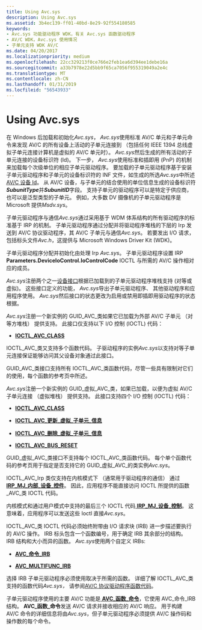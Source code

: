 ```yaml
---
title: Using Avc.sys
description: Using Avc.sys
ms.assetid: 3b4ec139-ff01-40bd-8e29-92f554180585
keywords:
- Avc.sys 功能驱动程序 WDK，有关 Avc.sys 函数驱动程序
- AV/C WDK，Avc.sys 使用情况
- 子单元支持 WDK AV/C
ms.date: 04/20/2017
ms.localizationpriority: medium
ms.openlocfilehash: 22cc329213f0ce766e2feb1ea6d394ee1debe16a
ms.sourcegitcommit: a33b7978e22d5bb9f65ca7056f955319049a2e4c
ms.translationtype: MT
ms.contentlocale: zh-CN
ms.lasthandoff: 01/31/2019
ms.locfileid: "56543933"
---
```

# <a name="using-avcsys"></a>Using Avc.sys





在 Windows 后加载和初始化*Avc.sys*， *Avc.sys*使用标准 AV/C 单元和子单元命令来发现 AV/C 的所有设备上活动的子单元连接到 （包括任何 IEEE 1394 总线虚拟子单元连接计算机是虚拟的 AV/C 单元时）。 *Avc.sys*然后生成的所有活动的子单元连接的设备标识符 (Id)。 下一步， *Avc.sys*使用标准和插即用 (PnP) 的机制来加载每个次级单位的相应子单元驱动程序。 要加载的子单元驱动程序基于安装子单元驱动程序和子单元的设备标识符的 INF 文件，如生成的所选*Avc.sys*中所述[AV/C 设备 Id](av-c-device-identifiers.md)。 从 AV/C 设备，与子单元的结合使用的单位信息生成的设备标识符***SubunitType***并***SubunitID***字段。 支持子单元的驱动程序可以是特定于供应商，也可以是泛型类型的子单元。 例如，大多数 DV 摄像机的子单元驱动程序是 Microsoft 提供*Msdv.sys*。

子单元驱动程序与通信*Avc.sys*通过采用基于 WDM 体系结构的所有驱动程序的标准基于 IRP 的机制。 子单元驱动程序通过分配并将驱动程序堆栈的下层的 Irp 发送到 AV/C 协议驱动程序，其 AV/C 子单元与通信*Avc.sys*。 若要发出 I/O 请求，包括标头文件*Avc.h*，这提供与 Microsoft Windows Driver Kit (WDK)。

子单元驱动程序分配并初始化由处理 Irp *Avc.sys*。 子单元驱动程序设置 IRP **Parameters.DeviceIoControl.IoControlCode** IOCTL 与所需的 AV/C 操作相对应的成员。

*Avc.sys*注册两个之一[设备接口](https://msdn.microsoft.com/library/windows/hardware/ff543137)根据已加载到的子单元驱动程序堆栈支持 (对等或虚拟)。 这些接口定义的功能， *Avc.sys*导出子单元驱动程序、 其他驱动程序和应用程序使用。 *Avc.sys*然后接口的状态更改为启用或禁用即插即用驱动程序的状态根据。

*Avc.sys*注册一个新实例的 GUID\_AVC\_类如果它已加载为外部 AV/C 子单元 （对等方堆栈） 提供支持。 此接口仅支持以下 I/O 控制 (IOCTL) 代码：

-   [**IOCTL\_AVC\_CLASS**](https://msdn.microsoft.com/library/windows/hardware/ff560789)

IOCTL\_AVC\_类又支持多个函数代码。 子驱动程序的实例*Avc.sys*以支持对等子单元连接保证能够访问其父设备对象通过此接口。

GUID\_AVC\_类接口支持所有 IOCTL\_AVC\_类函数代码，尽管一些具有限制对它们的使用，每个函数的参考页中所述。

*Avc.sys*注册一个新实例的 GUID\_虚拟\_AVC\_类，如果已加载，以便为虚拟 AV/C 子单元连接 （虚拟堆栈） 提供支持。 此接口支持四个 I/O 控制 (IOCTL) 代码：

-   [**IOCTL\_AVC\_CLASS**](https://msdn.microsoft.com/library/windows/hardware/ff560789)

-   [**IOCTL\_AVC\_更新\_虚拟\_子单元\_信息**](https://msdn.microsoft.com/library/windows/hardware/ff560798)

-   [**IOCTL\_AVC\_删除\_虚拟\_子单元\_信息**](https://msdn.microsoft.com/library/windows/hardware/ff560793)

-   [**IOCTL\_AVC\_BUS\_RESET**](https://msdn.microsoft.com/library/windows/hardware/ff560783)

GUID\_虚拟\_AVC\_类接口不支持每个 IOCTL\_AVC\_类函数代码。 每个单个函数代码的参考页用于指定是否支持它的 GUID\_虚拟\_AVC\_的类实例*Avc.sys*。

IOCTL\_AVC\_Irp 类仅支持在内核模式下 （通常用于驱动程序的通信） 通过[ **IRP\_MJ\_内部\_设备\_控件**](https://msdn.microsoft.com/library/windows/hardware/ff550766)。 因此，应用程序不能直接访问 IOCTL 所提供的函数\_AVC\_类 IOCTL 代码。

内核模式和通过用户模式中支持的最后三个 IOCTL 代码[ **IRP\_MJ\_设备\_控制**](https://msdn.microsoft.com/library/windows/hardware/ff550744)。 这意味着，应用程序可以发送这些 Ioctl 直接*Avc.sys*。

IOCTL\_AVC\_类 IOCTL 代码必须始终附带由 I/O 请求块 (IRB) 进一步描述要执行的 AV/C 操作。 IRB 标头包含一个函数编号，用于确定 IRB 其余部分的结构。 IRB 结构和大小而异的函数。 *Avc.sys*使用两个自定义 IRBs:

-   [**AVC\_命令\_IRB**](https://msdn.microsoft.com/library/windows/hardware/ff554140)

-   [**AVC\_MULTIFUNC\_IRB**](https://msdn.microsoft.com/library/windows/hardware/ff554177)

选择 IRB 子单元驱动程序必须使用取决于所需的函数。 详细了解 IOCTL\_AVC\_类支持的函数代码*Avc.sys，* 请参阅[AV/C 协议驱动程序函数代码](https://msdn.microsoft.com/library/windows/hardware/ff556389)。

子单元驱动程序使用的主要 AV/C 功能是[ **AVC\_函数\_命令**](https://msdn.microsoft.com/library/windows/hardware/ff554150)，它使用 AVC\_命令\_IRB 结构。 **AVC\_函数\_命令**发送 AV/C 请求并接收相应的 AV/C 响应。 用于构建 AV/C 命令的详细信息将由*Avc.sys*，但子单元驱动程序必须提供 AV/C 操作码和操作数的每个命令。

 

 




